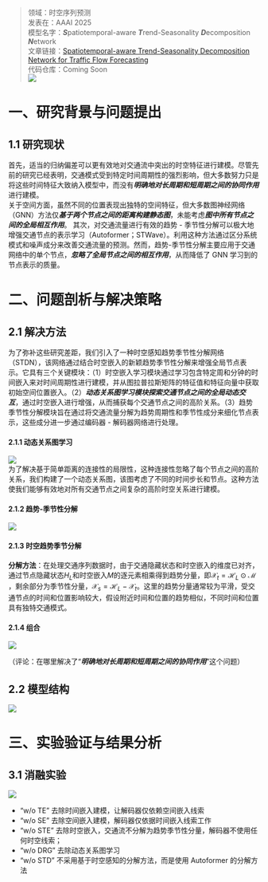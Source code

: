 >领域：时空序列预测  
>发表在：AAAI 2025   
>模型名字：***S***patiotemporal-aware ***T***rend-Seasonality ***D***ecomposition ***N***etwork  
>文章链接：[Spatiotemporal-aware Trend-Seasonality Decomposition Network for Traffic Flow Forecasting](https://www.arxiv.org/abs/2502.12213)  
>代码仓库：Coming Soon  
![](https://picgo-for-paper-reading.oss-cn-beijing.aliyuncs.com/img/20250308231153.png)
# 一、研究背景与问题提出
## 1.1 研究现状
首先，适当的归纳偏差可以更有效地对交通流中突出的时空特征进行建模。尽管先前的研究已经表明，交通模式受到特定时间周期性的强烈影响，但大多数努力只是将这些时间特征大致纳入模型中，而没有***明确地对长周期和短周期之间的协同作用***进行建模。  
关于空间方面，虽然不同的位置表现出独特的空间特征，但大多数图神经网络（GNN）方法仅***基于两个节点之间的距离构建静态图***，未能考虑***图中所有节点之间的全局相互作用***。
其次，对交通流量进行有效的趋势 - 季节性分解可以极大地增强交通节点的表示学习（Autoformer；STWave）。利用这种方法通过区分系统模式和噪声成分来改善交通流量的预测。然而，趋势-季节性分解主要应用于交通网络中的单个节点，***忽略了全局节点之间的相互作用***，从而降低了 GNN 学习到的节点表示的质量。

# 二、问题剖析与解决策略
## 2.1 解决方法
为了弥补这些研究差距，我们引入了一种时空感知趋势季节性分解网络（STDN），该网络通过结合时空嵌入的新颖趋势季节性分解来增强全局节点表示。它具有三个关键模块：（1）时空嵌入学习模块通过学习包含特定周和分钟的时间嵌入来对时间周期性进行建模，并从图拉普拉斯矩阵的特征值和特征向量中获取初始空间位置嵌入。（2）***动态关系图学习模块探索交通节点之间的全局动态交互***，通过时空嵌入进行增强，从而捕获每个交通节点之间的高阶关系。（3）趋势季节性分解模块旨在通过将交通流量分解为趋势周期性和季节性成分来细化节点表示，这些成分进一步通过编码器 - 解码器网络进行处理。
#### 2.1.1 动态关系图学习  
![](https://picgo-for-paper-reading.oss-cn-beijing.aliyuncs.com/img/20250309175033.png)  
为了解决基于简单距离的连接性的局限性，这种连接性忽略了每个节点之间的高阶关系，我们构建了一个动态关系图，该图考虑了不同的时间步长和节点。这种方法使我们能够有效地对所有交通节点之间复杂的高阶时空关系进行建模。
#### 2.1.2 趋势-季节性分解
![](https://picgo-for-paper-reading.oss-cn-beijing.aliyuncs.com/img/20250309175312.png)
#### 2.1.3 时空趋势季节分解
**分解方法**：在处理交通序列数据时，由于交通隐藏状态和时空嵌入的维度已对齐，通过节点隐藏状态$H_{L}$和时空嵌入$M$的逐元素相乘得到趋势分量，即$\mathcal{X}_{t}=\mathcal{H}_{L} \odot \mathcal{M}$ ，剩余部分为季节性分量，$\mathcal{X}_{s}=\mathcal{H}_{L}-\mathcal{X}_{t}$。这里的趋势分量通常较为平滑，受交通节点的时间和位置影响较大，假设附近时间和位置的趋势相似，不同时间和位置具有独特交通模式。
#### 2.1.4 组合
![](https://picgo-for-paper-reading.oss-cn-beijing.aliyuncs.com/img/20250309175707.png)

（评论：在哪里解决了“***明确地对长周期和短周期之间的协同作用***”这个问题）
## 2.2 模型结构
![](https://picgo-for-paper-reading.oss-cn-beijing.aliyuncs.com/img/20250308231153.png)
# 三、实验验证与结果分析 
## 3.1 消融实验

![](https://picgo-for-paper-reading.oss-cn-beijing.aliyuncs.com/img/20250309180316.png)

- “w/o TE” 去除时间嵌入建模，让解码器仅依赖空间嵌入线索
- “w/o SE” 去除空间嵌入建模，解码器仅依据时间嵌入线索工作
- “w/o STE” 去除时空嵌入，交通流不分解为趋势季节性分量，解码器不使用任何时空线索；
- “w/o DRG” 去除动态关系图学习
- “w/o STD” 不采用基于时空感知的分解方法，而是使用 Autoformer 的分解方法